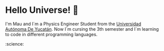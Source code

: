 <!-- Links -->


<!-- Headings -->
#   Hello Universe! :milky_way:  

I'm Mau and I´m a Physics Engineer Student from the [Universidad Autónoma De Yucatán](https://uady.mx). Now I´m cursing the 3th semester and I´m learning to code in different programming languages. 

:science:



   